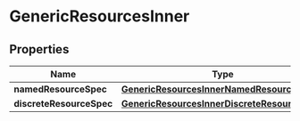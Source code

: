 # GenericResourcesInner

## Properties

| Name                     | Type                                                                                          | Description | Notes      |
|--------------------------|-----------------------------------------------------------------------------------------------|-------------|------------|
| **namedResourceSpec**    | [**GenericResourcesInnerNamedResourceSpec**](GenericResourcesInnerNamedResourceSpec.md)       |             | [optional] |
| **discreteResourceSpec** | [**GenericResourcesInnerDiscreteResourceSpec**](GenericResourcesInnerDiscreteResourceSpec.md) |             | [optional] |



